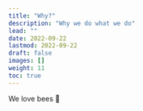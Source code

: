 ```yaml
---
title: "Why?"
description: "Why we do what we do"
lead: ""
date: 2022-09-22
lastmod: 2022-09-22
draft: false
images: []
weight: 11
toc: true
---
```


We love bees 🥰
